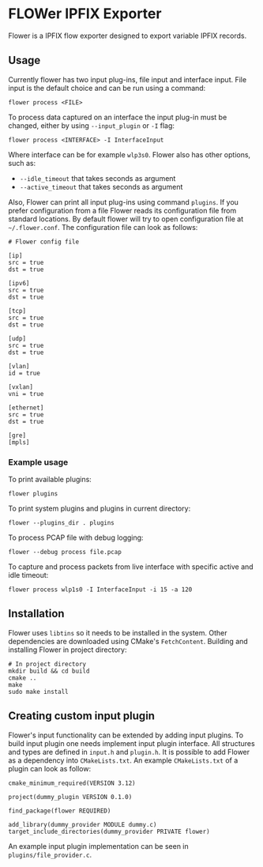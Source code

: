 # FLOWer IPFIX Exporter

Flower is a IPFIX flow exporter designed to export variable IPFIX records.

## Usage

Currently flower has two input plug-ins, file input and interface input.
File input is the default choice and can be run using a command:

`flower process <FILE>`

To process data captured on an interface the input plug-in must be changed,
either by using `--input_plugin` or `-I` flag:

`flower process <INTERFACE> -I InterfaceInput`

Where interface can be for example `wlp3s0`. Flower also has other options, such as:

- `--idle_timeout` that takes seconds as argument
- `--active_timeout` that takes seconds as argument

Also, Flower can print all input plug-ins using command `plugins`. If you
prefer configuration from a file Flower reads its configuration file from
standard locations. By default flower will try to open configuration file at
`~/.flower.conf`. The configuration file can look as follows:

```
# Flower config file

[ip]
src = true
dst = true

[ipv6]
src = true
dst = true

[tcp]
src = true
dst = true

[udp]
src = true
dst = true

[vlan]
id = true

[vxlan]
vni = true

[ethernet]
src = true
dst = true

[gre]
[mpls]
```

### Example usage

To print available plugins:

`flower plugins`

To print system plugins and plugins in current directory:

`flower --plugins_dir . plugins`

To process PCAP file with debug logging:

`flower --debug process file.pcap`

To capture and process packets from live interface with specific active and
idle timeout:

`flower process wlp1s0 -I InterfaceInput -i 15 -a 120`

## Installation

Flower uses `libtins` so it needs to be installed in the system. Other
dependencies are downloaded using CMake's `FetchContent`. Building and
installing Flower in project directory:

```
# In project directory
mkdir build && cd build
cmake ..
make
sudo make install
```

## Creating custom input plugin

Flower's input functionality can be extended by adding input plugins. To build
input plugin one needs implement input plugin interface. All structures and
types are defined in `input.h` and `plugin.h`.  It is possible to add Flower as
a dependency into `CMakeLists.txt`. An example `CMakeLists.txt` of a plugin can
look as follow:

```
cmake_minimum_required(VERSION 3.12)

project(dummy_plugin VERSION 0.1.0)

find_package(flower REQUIRED)

add_library(dummy_provider MODULE dummy.c)
target_include_directories(dummy_provider PRIVATE flower)
```

An example input plugin implementation can be seen in `plugins/file_provider.c`.

